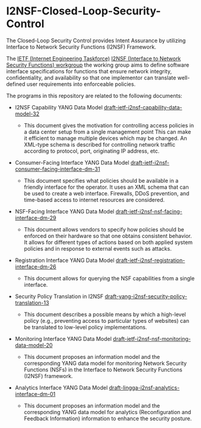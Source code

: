 # I2NSF-Closed-Loop-Security-Control

The Closed-Loop Security Control provides Intent Assurance by utilizing Interface to Network Security Functions (I2NSF) Framework.

The [IETF (Internet Engineering Taskforce)](https://www.ietf.org/) 
[I2NSF (Interface to Network Security Functions) workgroup](https://datatracker.ietf.org/wg/i2nsf/charter/)
the working group aims to define software interface specifications for functions that
ensure network integrity, confidentiality, and availability so that one implementor
can translate well-defined user requirements into enforceable policies.

The programs in this repository are related to the following documents:

* I2NSF Capability YANG Data Model
 [draft-ietf-i2nsf-capability-data-model-32](https://datatracker.ietf.org/doc/draft-ietf-i2nsf-capability-data-model/)
 
  - This document gives the motivation for controlling access policies in a data center setup from a single management point
  This can make it efficient to manage multiple devices which may be changed. An XML-type schema is described for 
  controlling network traffic according to protocol, port, originating IP address, etc.
 
* Consumer-Facing Interface YANG Data Model
 [draft-ietf-i2nsf-consumer-facing-interface-dm-31](https://datatracker.ietf.org/doc/draft-ietf-i2nsf-consumer-facing-interface-dm/)
 
  - This document specifies what policies should be available in a friendly interface for the operator. It uses an XML
  schema that can be used to create a web interface. Firewalls, DDoS prevention, and time-based access to internet
  resources are considered.

* NSF-Facing Interface YANG Data Model
 [draft-ietf-i2nsf-nsf-facing-interface-dm-29](https://datatracker.ietf.org/doc/draft-ietf-i2nsf-nsf-facing-interface-dm/)
 
  - This document allows vendors to specify how policies should be enforced on their hardware so that one obtains consistent
  behavior. It allows for different types of actions based on both applied system policies and in response to external events 
  such as attacks. 

* Registration Interface YANG Data Model
 [draft-ietf-i2nsf-registration-interface-dm-26](https://datatracker.ietf.org/doc/draft-ietf-i2nsf-registration-interface-dm/)
 
  - This document allows for querying the NSF capabilities from a single interface.

* Security Policy Translation in I2NSF
 [draft-yang-i2nsf-security-policy-translation-13](https://datatracker.ietf.org/doc/draft-yang-i2nsf-security-policy-translation/)
 
   - This document describes a possible means by which a high-level policy (e.g., preventing access to particular types of websites) 
   can be translated to low-level policy implementations.
   
* Monitoring Interface YANG Data Model
 [draft-ietf-i2nsf-nsf-monitoring-data-model-20](https://datatracker.ietf.org/doc/draft-ietf-i2nsf-nsf-monitoring-data-model/)
 
   - This document proposes an information model and the corresponding YANG data model for monitoring Network Security Functions 
   (NSFs) in the Interface to Network Security Functions (I2NSF) framework.
   
* Analytics Interface YANG Data Model
 [draft-lingga-i2nsf-analytics-interface-dm-01](https://datatracker.ietf.org/doc/draft-lingga-i2nsf-analytics-interface-dm/)
 
   - This document proposes an information model and the corresponding YANG data model for analytics (Reconfiguration and Feedback Information)
   information to enhance the security posture.
